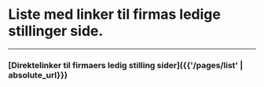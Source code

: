 ﻿# Liste med linker til firmas ledige stillinger side.

***

### [Direktelinker til firmaers ledig stilling sider]({{'/pages/list' | absolute_url}})
